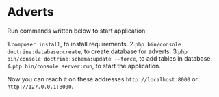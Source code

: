 Adverts
=======
Run commands written below to start application:

1.`composer install`, to install requirements.
2.`php bin/console doctrine:database:create`, to create database for adverts.
3.`php bin/console doctrine:schema:update --force`, to add tables in database.
4.`php bin/console server:run`, to start the application.

Now you can reach it on these addresses `http://localhost:8000` or `http://127.0.0.1:8000`.